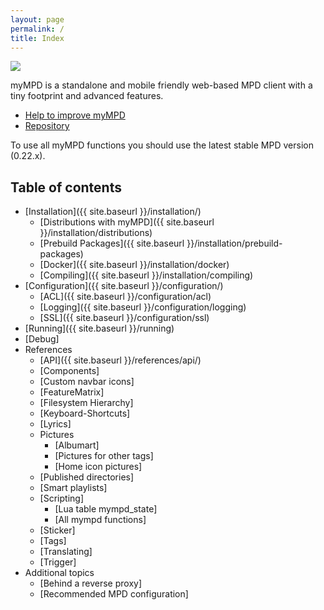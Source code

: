 ```yaml
---
layout: page
permalink: /
title: Index
---
```


<img src="{{ site.baseurl }}/assets/mympd-logo-schriftzug.svg"/>

myMPD is a standalone and mobile friendly web-based MPD client with a tiny footprint and advanced features.

- [Help to improve myMPD](https://github.com/jcorporation/myMPD/issues/167)
- [Repository](https://github.com/jcorporation/myMPD)

To use all myMPD functions you should use the latest stable MPD version (0.22.x).

## Table of contents

* [Installation]({{ site.baseurl }}/installation/)
  * [Distributions with myMPD]({{ site.baseurl }}/installation/distributions)
  * [Prebuild Packages]({{ site.baseurl }}/installation/prebuild-packages)
  * [Docker]({{ site.baseurl }}/installation/docker)
  * [Compiling]({{ site.baseurl }}/installation/compiling)
* [Configuration]({{ site.baseurl }}/configuration/)
  * [ACL]({{ site.baseurl }}/configuration/acl)
  * [Logging]({{ site.baseurl }}/configuration/logging)
  * [SSL]({{ site.baseurl }}/configuration/ssl)
* [Running]({{ site.baseurl }}/running)
* [Debug]
* References
  * [API]({{ site.baseurl }}/references/api/)
  * [Components]
  * [Custom navbar icons]
  * [FeatureMatrix]
  * [Filesystem Hierarchy]
  * [Keyboard-Shortcuts]
  * [Lyrics]
  * Pictures
    * [Albumart]
    * [Pictures for other tags]
    * [Home icon pictures]
  * [Published directories]
  * [Smart playlists]
  * [Scripting]
    * [Lua table mympd_state]
    * [All mympd functions]
  * [Sticker]
  * [Tags]
  * [Translating]
  * [Trigger]
* Additional topics
  * [Behind a reverse proxy]
  * [Recommended MPD configuration]
